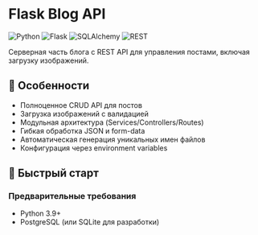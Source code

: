 # Flask Blog API

![Python](https://img.shields.io/badge/python-3.9+-blue.svg)
![Flask](https://img.shields.io/badge/flask-2.0+-lightgrey.svg)
![SQLAlchemy](https://img.shields.io/badge/SQLAlchemy-1.4-orange.svg)
![REST](https://img.shields.io/badge/API-REST-brightgreen.svg)

Серверная часть блога с REST API для управления постами, включая загрузку изображений.

## 📌 Особенности

- Полноценное CRUD API для постов
- Загрузка изображений с валидацией
- Модульная архитектура (Services/Controllers/Routes)
- Гибкая обработка JSON и form-data
- Автоматическая генерация уникальных имен файлов
- Конфигурация через environment variables

## 🚀 Быстрый старт

### Предварительные требования
- Python 3.9+
- PostgreSQL (или SQLite для разработки)
